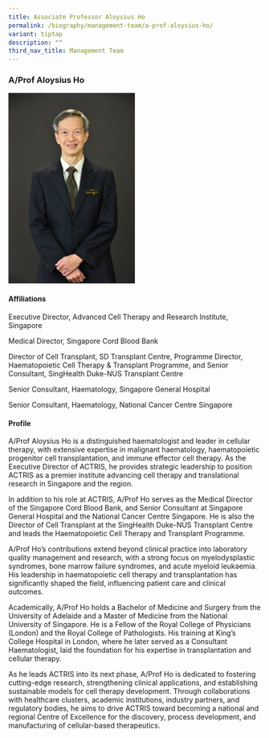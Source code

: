 ```yaml
---
title: Associate Professor Aloysius Ho
permalink: /biography/management-team/a-prof-aloysius-ho/
variant: tiptap
description: ""
third_nav_title: Management Team
---
```

<h3>A/Prof Aloysius Ho</h3>
<div class="isomer-image-wrapper">
<img style="width: 50%;" height="auto" width="100%" alt="" src="/images/Biography/Management Team/ACTRIS_Executive_Director_Aloysius_Ho_1_Mar_2025.jpg">
</div>
<h4>Affiliations</h4>
<p>Executive Director, Advanced Cell Therapy and Research Institute, Singapore</p>
<p>Medical Director, Singapore Cord Blood Bank</p>
<p>Director of Cell Transplant, SD Transplant Centre, Programme Director,
Haematopoietic Cell Therapy &amp; Transplant Programme, and Senior Consultant,
SingHealth Duke-NUS Transplant Centre</p>
<p>Senior Consultant, Haematology, Singapore General Hospital</p>
<p>Senior Consultant, Haematology, National Cancer Centre Singapore</p>
<h4>Profile</h4>
<p>A/Prof Aloysius Ho is a distinguished haematologist and leader in cellular
therapy, with extensive expertise in malignant haematology, haematopoietic
progenitor cell transplantation, and immune effector cell therapy. As the
Executive Director of ACTRIS, he provides strategic leadership to position
ACTRIS as a premier institute advancing cell therapy and translational
research in Singapore and the region.</p>
<p>In addition to his role at ACTRIS, A/Prof Ho serves as the Medical Director
of the Singapore Cord Blood Bank, and Senior Consultant at Singapore General
Hospital and the National Cancer Centre Singapore. He is also the Director
of Cell Transplant at the SingHealth Duke-NUS Transplant Centre and leads
the Haematopoietic Cell Therapy and Transplant Programme.&nbsp;</p>
<p>A/Prof Ho’s contributions extend beyond clinical practice into laboratory
quality management and research, with a strong focus on myelodysplastic
syndromes, bone marrow failure syndromes, and acute myeloid leukaemia.
His leadership in haematopoietic cell therapy and transplantation has significantly
shaped the field, influencing patient care and clinical outcomes.</p>
<p>Academically, A/Prof Ho holds a Bachelor of Medicine and Surgery from
the University of Adelaide and a Master of Medicine from the National University
of Singapore. He is a Fellow of the Royal College of Physicians (London)
and the Royal College of Pathologists. His training at King’s College Hospital
in London, where he later served as a Consultant Haematologist, laid the
foundation for his expertise in transplantation and cellular therapy.</p>
<p>As he leads ACTRIS into its next phase, A/Prof Ho is dedicated to fostering
cutting-edge research, strengthening clinical applications, and establishing
sustainable models for cell therapy development. Through collaborations
with healthcare clusters, academic institutions, industry partners, and
regulatory bodies, he aims to drive ACTRIS toward becoming a national and
regional Centre of Excellence for the discovery, process development, and
manufacturing of cellular-based therapeutics.</p>
<p></p>